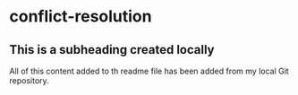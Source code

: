 # conflict-resolution

## This is a subheading created locally

All of this content added to th readme file has been added from my local Git repository.